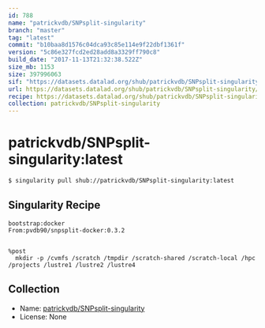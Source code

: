 ```yaml
---
id: 788
name: "patrickvdb/SNPsplit-singularity"
branch: "master"
tag: "latest"
commit: "b10baa8d1576c04dca93c85e114e9f22dbf1361f"
version: "5c86e327fcd2ed28add8a3329ff790c8"
build_date: "2017-11-13T21:32:38.522Z"
size_mb: 1153
size: 397996063
sif: "https://datasets.datalad.org/shub/patrickvdb/SNPsplit-singularity/latest/2017-11-13-b10baa8d-5c86e327/5c86e327fcd2ed28add8a3329ff790c8.simg"
url: https://datasets.datalad.org/shub/patrickvdb/SNPsplit-singularity/latest/2017-11-13-b10baa8d-5c86e327/
recipe: https://datasets.datalad.org/shub/patrickvdb/SNPsplit-singularity/latest/2017-11-13-b10baa8d-5c86e327/Singularity
collection: patrickvdb/SNPsplit-singularity
---
```


# patrickvdb/SNPsplit-singularity:latest

```bash
$ singularity pull shub://patrickvdb/SNPsplit-singularity:latest
```

## Singularity Recipe

```singularity
bootstrap:docker
From:pvdb90/snpsplit-docker:0.3.2


%post
  mkdir -p /cvmfs /scratch /tmpdir /scratch-shared /scratch-local /hpc /projects /lustre1 /lustre2 /lustre4
```

## Collection

 - Name: [patrickvdb/SNPsplit-singularity](https://github.com/patrickvdb/SNPsplit-singularity)
 - License: None

